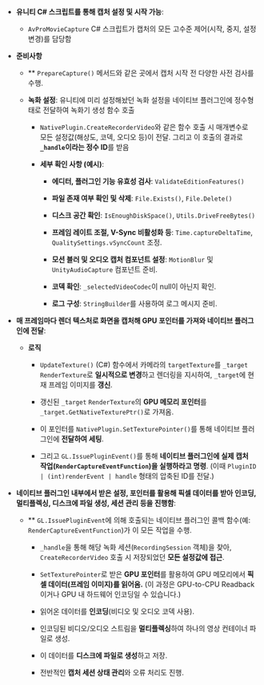 - **유니티 C# 스크립트를 통해 캡처 설정 및 시작 가능**:
    
    - `AvProMovieCapture` C# 스크립트가 캡처의 모든 고수준 제어(시작, 중지, 설정 변경)를 담당함
        
- **준비사항**
    
    - ** `PrepareCapture()` 메서드와 같은 곳에서 캡처 시작 전 다양한 사전 검사를 수행. 
    - **녹화 설정**: 유니티에 미리 설정해놨던 녹화 설정을 네이티브 플러그인에 정수형태로 전달하여 녹화기 생성 함수 호출
        
        - `NativePlugin.CreateRecorderVideo`와 같은 함수 호출 시 매개변수로 모든 설정값(해상도, 코덱, 오디오 등)이 전달. 그리고 이 호출의 결과로 **`_handle`이라는 정수 ID**를 받음
            
        - **세부 확인 사항 (예시)**:
            
            - **에디터, 플러그인 기능 유효성 검사**: `ValidateEditionFeatures()`
                
            - **파일 존재 여부 확인 및 삭제**: `File.Exists()`, `File.Delete()`
                
            - **디스크 공간 확인**: `IsEnoughDiskSpace()`, `Utils.DriveFreeBytes()`
                
            - **프레임 레이트 조절, V-Sync 비활성화 등**: `Time.captureDeltaTime`, `QualitySettings.vSyncCount` 조정.
                
            - **모션 블러 및 오디오 캡처 컴포넌트 설정**: `MotionBlur` 및 `UnityAudioCapture` 컴포넌트 준비.
                
            - **코덱 확인**: `_selectedVideoCodec`이 null이 아닌지 확인.
                
            - **로그 구성**: `StringBuilder`를 사용하여 로그 메시지 준비.
                
- **매 프레임마다 렌더 텍스처로 화면을 캡처해 GPU 포인터를 가져와 네이티브 플러그인에 전달**:
    
    - **로직**
        
        - `UpdateTexture()` (C#) 함수에서 카메라의 `targetTexture`를 `_target` `RenderTexture`로 **일시적으로 변경**하고 렌더링을 지시하여, `_target`에 현재 프레임 이미지를 **갱신**.
            
        - 갱신된 `_target` `RenderTexture`의 **GPU 메모리 포인터**를 `_target.GetNativeTexturePtr()`로 가져옴.
            
        - 이 포인터를 `NativePlugin.SetTexturePointer()`를 통해 네이티브 플러그인에 **전달하여 세팅**.
            
        - 그리고 `GL.IssuePluginEvent()`를 통해 **네이티브 플러그인에 실제 캡처 작업(`RenderCaptureEventFunction`)을 실행하라고 명령**. (이때 `PluginID | (int)renderEvent | handle` 형태의 압축된 ID를 전달.)
            
- **네이티브 플러그인 내부에서 받은 설정, 포인터를 활용해 픽셀 데이터를 받아 인코딩, 멀티플렉싱, 디스크에 파일 생성, 세션 관리 등을 진행함**:
    
    - ** `GL.IssuePluginEvent`에 의해 호출되는 네이티브 플러그인 콜백 함수(예: `RenderCaptureEventFunction`)가 이 모든 작업을 수행.
        
        - `_handle`을 통해 해당 녹화 세션(`RecordingSession` 객체)을 찾아, `CreateRecorderVideo` 호출 시 저장되었던 **모든 설정값에 접근**.
            
        - `SetTexturePointer`로 받은 **GPU 포인터**를 활용하여 GPU 메모리에서 **픽셀 데이터(프레임 이미지)를 읽어옴.** (이 과정은 GPU-to-CPU Readback이거나 GPU 내 하드웨어 인코딩일 수 있습니다.)
            
        - 읽어온 데이터를 **인코딩**(비디오 및 오디오 코덱 사용).
            
        - 인코딩된 비디오/오디오 스트림을 **멀티플렉싱**하여 하나의 영상 컨테이너 파일로 생성.
            
        - 이 데이터를 **디스크에 파일로 생성**하고 저장.
            
        - 전반적인 **캡처 세션 상태 관리**와 오류 처리도 진행.